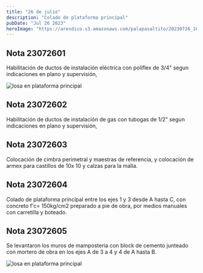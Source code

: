 ```yaml
---
title: "26 de julio"
description: "Colado de plataforma principal"
pubDate: "Jul 26 2023"
heroImage: "https://aresdico.s3.amazonaws.com/palapasaltito/20230726_101015.jpg"
---
```


## Nota 23072601

Habilitación de ductos de instalación eléctrica con poliflex de 3/4" segun indicaciones en plano y supervisión,

![losa en plataforma principal](https://aresdico.s3.amazonaws.com/palapasaltito/20230726_101015.jpg "losa en plataforma principal")

## Nota 23072602

Habilitación de ductos de instalación de gas con tubogas de 1/2" segun indicaciones en plano y supervisión,

## Nota 23072603

Colocación de cimbra perimetral y maestras de referencia, y colocación de armex para castillos de 10x 10 y calzas para la malla.

## Nota 23072604

Colado de plataforma principal entre los ejes 1 y 3 desde A hasta C, con concreto f'c= 150kg/cm2 preparado a pie de obra, por medios manuales con carretilla y boteado.

## Nota 23072605

Se levantaron los muros de mamposteria con block de cemento junteado con mortero de obra en los ejes A de 3 a 4 y 4 de A hasta B.

![losa en plataforma principal](https://aresdico.s3.amazonaws.com/palapasaltito/20230726_113823.jpg "losa en plataforma principal")
